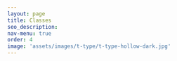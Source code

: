 ```yaml
---
layout: page
title: Classes
seo_description:
nav-menu: true
order: 4
image: 'assets/images/t-type/t-type-hollow-dark.jpg'
---
```

